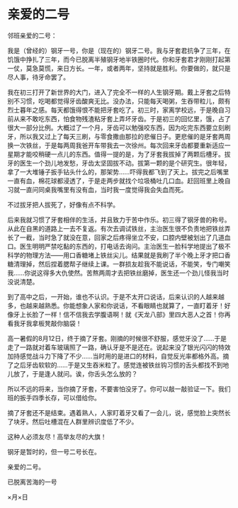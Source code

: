 # 亲爱的二号

邻班亲爱的二号： 

我是（曾经的）钢牙一号，你是（现在的）钢牙二号。我与牙套君抗争了三年，在饥饿中挣扎了三年，而今已脱离半殖钢牙地半铁圈时代。你和牙套君才刚刚打起第一仗，莫急莫慌，来日方长。一年，或者两年，坚持就是胜利。你要做的，就只是尽人事，待牙命罢了。 

我在初三打开了新世界的大门，进入了完全不一样的人生钢牙期。戴上牙套之后特别不习惯，吃喝都觉得牙齿酸爽无比。没办法，只能每天喝粥，生吞带粒儿，颇有烈士暮年之感。每天都饿得恨不能把牙套吃了。初三时，家离学校远，于是晚自习前从来不敢吃东西，怕食物残渣粘牙套上弄坏牙齿。于是初三的回忆里，饿，占了很大一部分比例。大概过了一个月，牙齿可以勉强咬东西，因为吃完东西要立刻刷牙，所以我又过上了每天三刷，与零食撒由那拉的悲催日子。更悲催的是牙套两周换一次铁丝，于是每两周我爸开车带我去一次徐州。每次回来牙齿都要重新适应一星期才能咬稍硬一点儿的东西。值得一提的是，为了牙套我拔掉了两颗后槽牙。拔牙的医生一个劲儿地发愁，牙齿太坚固拔不动。拔第一颗的是个研究生。很年轻，拿了一大堆锤子扳手钻头什么的，那架势……吓得我都飞到了天上。拔完之后嘴里一直有血，棉花球都浸透了，于是走两步就找个垃圾桶吐几口血。赶回班里上晚自习就一直问同桌我嘴里有没有血，当时我一度觉得我会失血而死。 

不过拔牙把人拔死了，好像有点不科学。 

后来我就习惯了牙套相伴的生活，并且致力于苦中作乐。初三得了钢牙兽的称号。从此在自黑的道路上一去不复返。有次去调试铁丝，主治医生很不负责地把铁丝弄长了一截，当时急了就没在意，回家之后疼得坐立不安，口腔内壁被划出了几道血口。医生明明严禁吃黏的东西的，打电话去询问。主治医生一脸科学地提出了极不科学的物理方法——用口香糖堵上铁丝尖儿。结果就是我刷了半个晚上牙才把口香糖清理掉，然后捏着腮帮子继续上课。一群损友趁我不能说话，不能笑，专门嘲笑我……你说这得多大仇使然。苦熬两周才去把铁丝磨掉，医生还一个劲儿怪我当时没说清楚。 

到了高中之后，一开始，谁也不认识。于是不太开口说话，后来认识的人越来越多，也越来越熟悉。你能想象人家和你说话，不看眼睛也就算了，一直盯着牙！好像牙上长脸了一样！信不信我去学腹语啊！就《天龙八部》里四大恶人之首！你再看我牙我拿板凳敲你脑袋！ 

高一暑假的8月12日，终于摘了牙套。刚摘的时候很不舒服，感觉牙没了……于是走了一路就对着车玻璃照了一路，确认牙是不是还在。说起来没了银光闪闪的特效加持感觉战斗力下降了不少……当时用的是进口的材料，自觉反光率都格外高。摘了之后牙齿软软的……于是又生吞米粒了。感觉连被铁丝钩习惯的舌头都找不到地儿放了，于是逢人就问。诶，你舌头怎么放的？ 

所以不远的将来，当你摘了牙套，不要害怕没牙了。你可以敲一敲验证一下。我们班的扳手四季长存，可以借给你。 

摘了牙套还不是结束。遇着熟人，人家盯着牙又看了一会儿，说，感觉脸上突然长了块牙。然后吐槽混在人群里辨识度低了不少。 

这种人必须友尽！高举友尽的大旗！ 

钢牙是暂时的，但一号二号长在。 

亲爱的二号。 

已脱离苦海的一号 

×月×日